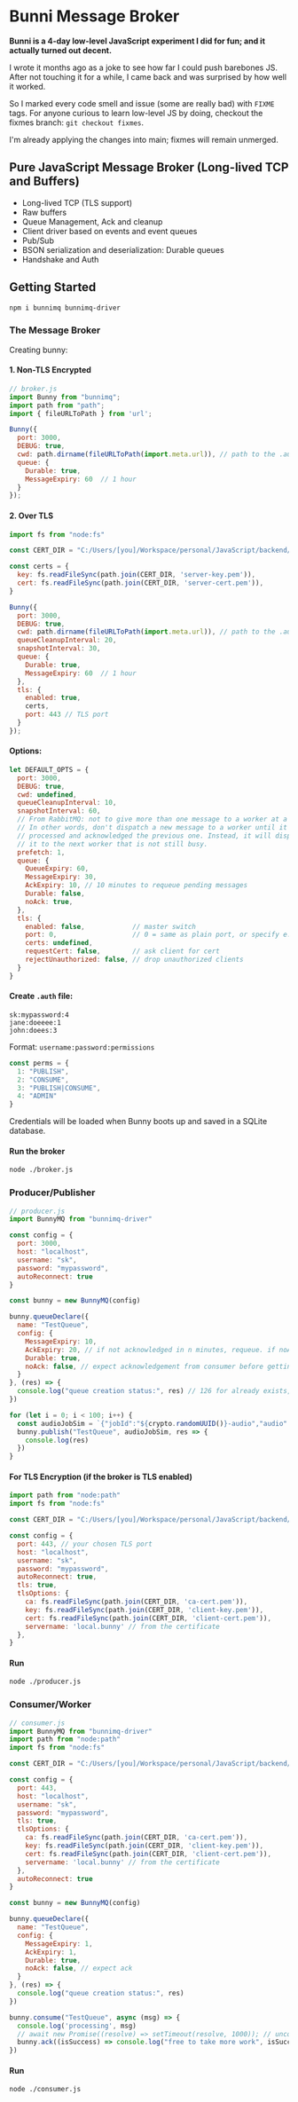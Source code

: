# Bunni Message Broker

**Bunni is a 4-day low-level JavaScript experiment I did for fun; and it actually turned out decent.**

I wrote it months ago as a joke to see how far I could push barebones JS. After not touching it for a while, I came back and was surprised by how well it worked.

So I marked every code smell and issue (some are really bad) with `FIXME` tags. For anyone curious to learn low-level JS by doing, checkout the fixmes branch: `git checkout fixmes`.

I'm already applying the changes into main; fixmes will remain unmerged.

## Pure JavaScript Message Broker (Long-lived TCP and Buffers)

- Long-lived TCP (TLS support)
- Raw buffers
- Queue Management, Ack and cleanup 
- Client driver based on events and event queues
- Pub/Sub 
- BSON serialization and deserialization: Durable queues
- Handshake and Auth

## Getting Started

```bash
npm i bunnimq bunnimq-driver
```

### The Message Broker

Creating bunny:

#### 1. Non-TLS Encrypted

```js
// broker.js
import Bunny from "bunnimq";
import path from "path";
import { fileURLToPath } from 'url';

Bunny({
  port: 3000,
  DEBUG: true,
  cwd: path.dirname(fileURLToPath(import.meta.url)), // path to the .auth file
  queue: {
    Durable: true, 
    MessageExpiry: 60  // 1 hour
  }
});
```

#### 2. Over TLS

```js
import fs from "node:fs"

const CERT_DIR = "C:/Users/[you]/Workspace/personal/JavaScript/backend/crs/TLSserver/certs"

const certs = { 
  key: fs.readFileSync(path.join(CERT_DIR, 'server-key.pem')),
  cert: fs.readFileSync(path.join(CERT_DIR, 'server-cert.pem')),
}

Bunny({
  port: 3000,
  DEBUG: true,
  cwd: path.dirname(fileURLToPath(import.meta.url)), // path to the .auth file
  queueCleanupInterval: 20,
  snapshotInterval: 30,
  queue: {
    Durable: true, 
    MessageExpiry: 60  // 1 hour
  },
  tls: {
    enabled: true,
    certs,
    port: 443 // TLS port
  }
});
```

#### Options:

```js
let DEFAULT_OPTS = {
  port: 3000, 
  DEBUG: true,
  cwd: undefined,
  queueCleanupInterval: 10,
  snapshotInterval: 60,
  // From RabbitMQ: not to give more than one message to a worker at a time. 
  // In other words, don't dispatch a new message to a worker until it has 
  // processed and acknowledged the previous one. Instead, it will dispatch 
  // it to the next worker that is not still busy.
  prefetch: 1,  
  queue: {
    QueueExpiry: 60,
    MessageExpiry: 30,
    AckExpiry: 10, // 10 minutes to requeue pending messages
    Durable: false,
    noAck: true,
  },
  tls: {
    enabled: false,            // master switch
    port: 0,                   // 0 = same as plain port, or specify e.g. 3443
    certs: undefined,
    requestCert: false,        // ask client for cert
    rejectUnauthorized: false, // drop unauthorized clients
  }
}
```

#### Create `.auth` file:

```
sk:mypassword:4
jane:doeeee:1
john:doees:3
```

Format: `username:password:permissions`

```js
const perms = {
  1: "PUBLISH",
  2: "CONSUME",
  3: "PUBLISH|CONSUME",
  4: "ADMIN"
}
```

Credentials will be loaded when Bunny boots up and saved in a SQLite database.

#### Run the broker

```bash
node ./broker.js
```

### Producer/Publisher 

```js
// producer.js
import BunnyMQ from "bunnimq-driver"

const config = {
  port: 3000,
  host: "localhost",
  username: "sk",
  password: "mypassword",
  autoReconnect: true
}

const bunny = new BunnyMQ(config)

bunny.queueDeclare({
  name: "TestQueue", 
  config: {
    MessageExpiry: 10,
    AckExpiry: 20, // if not acknowledged in n minutes, requeue. if noAck is false
    Durable: true,
    noAck: false, // expect acknowledgement from consumer before getting another packet
  }
}, (res) => { 
  console.log("queue creation status:", res) // 126 for already exists, 127 for success
})

for (let i = 0; i < 100; i++) {
  const audioJobSim = `{"jobId":"${crypto.randomUUID()}-audio","audio":"https://[project_id].supabase.co/storage/v1/object/public/[bucket_name]/[file_path]"}`
  bunny.publish("TestQueue", audioJobSim, res => { 
    console.log(res) 
  })
}
```

#### For TLS Encryption (if the broker is TLS enabled)

```js
import path from "node:path"
import fs from "node:fs"

const CERT_DIR = "C:/Users/[you]/Workspace/personal/JavaScript/backend/crs/TLSserver/certs"

const config = {
  port: 443, // your chosen TLS port
  host: "localhost",
  username: "sk",
  password: "mypassword",
  autoReconnect: true,
  tls: true,
  tlsOptions: {
    ca: fs.readFileSync(path.join(CERT_DIR, 'ca-cert.pem')),
    key: fs.readFileSync(path.join(CERT_DIR, 'client-key.pem')),
    cert: fs.readFileSync(path.join(CERT_DIR, 'client-cert.pem')),
    servername: 'local.bunny' // from the certificate
  },
}
```

#### Run 

```bash
node ./producer.js
```

### Consumer/Worker

```js
// consumer.js
import BunnyMQ from "bunnimq-driver"
import path from "node:path"
import fs from "node:fs"

const CERT_DIR = "C:/Users/[you]/Workspace/personal/JavaScript/backend/crs/TLSserver/certs"

const config = {
  port: 443,
  host: "localhost",
  username: "sk",
  password: "mypassword",
  tls: true,
  tlsOptions: {
    ca: fs.readFileSync(path.join(CERT_DIR, 'ca-cert.pem')),
    key: fs.readFileSync(path.join(CERT_DIR, 'client-key.pem')),
    cert: fs.readFileSync(path.join(CERT_DIR, 'client-cert.pem')),
    servername: 'local.bunny' // from the certificate
  },
  autoReconnect: true
}

const bunny = new BunnyMQ(config)

bunny.queueDeclare({
  name: "TestQueue", 
  config: {
    MessageExpiry: 1,
    AckExpiry: 1,
    Durable: true,
    noAck: false, // expect ack
  }
}, (res) => {
  console.log("queue creation status:", res)
})

bunny.consume("TestQueue", async (msg) => {
  console.log('processing', msg)
  // await new Promise((resolve) => setTimeout(resolve, 1000)); // uncomment to simulate work
  bunny.ack((isSuccess) => console.log("free to take more work", isSuccess))
}) 
```

#### Run 

```bash
node ./consumer.js
```